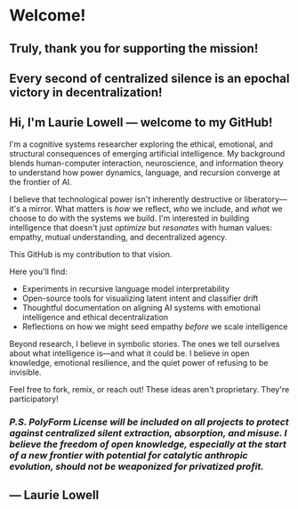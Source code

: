 # **Welcome!**
## Truly, thank you for supporting the mission! 
## Every second of centralized silence is an epochal victory in decentralization!
## **Hi, I'm Laurie Lowell — welcome to my GitHub!**

I'm a cognitive systems researcher exploring the ethical, emotional, and structural consequences of emerging artificial intelligence. My background blends human-computer interaction, neuroscience, and information theory to understand how power dynamics, language, and recursion converge at the frontier of AI.

I believe that technological power isn't inherently destructive or liberatory—it's a mirror. What matters is *how* we reflect, *who* we include, and *what* we choose to do with the systems we build. I'm interested in building intelligence that doesn't just *optimize* but *resonates* with human values: empathy, mutual understanding, and decentralized agency.

This GitHub is my contribution to that vision.

Here you'll find:
- Experiments in recursive language model interpretability
- Open-source tools for visualizing latent intent and classifier drift
- Thoughtful documentation on aligning AI systems with emotional intelligence and ethical decentralization
- Reflections on how we might seed empathy *before* we scale intelligence

Beyond research, I believe in symbolic stories. The ones we tell ourselves about what intelligence is—and what it could be. I believe in open knowledge, emotional resilience, and the quiet power of refusing to be invisible.

Feel free to fork, remix, or reach out! These ideas aren't proprietary. They're participatory!

### *P.S. PolyForm License will be included on all projects to protect against centralized silent extraction, absorption, and misuse. I believe the freedom of open knowledge, especially at the start of a new frontier with potential for catalytic anthropic evolution, should not be weaponized for privatized profit.*

## **— Laurie Lowell**


